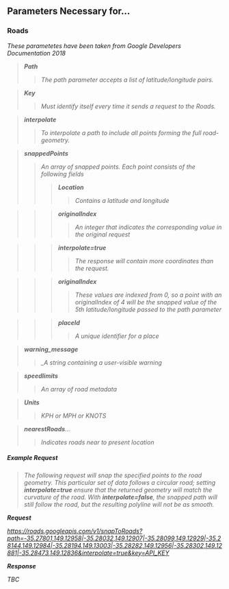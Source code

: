 <b><h2>Parameters Necessary for...</h2></b>
 
<b><h3>Roads</h3></b>

<i>These parametetes have been taken from Google Developers Documentation 2018

><b>Path</b>
>>_The path parameter accepts a list of latitude/longitude pairs._

><b>Key</b>
>>_Must identify itself every time it sends a request to the Roads._

><b>interpolate</b>
>>_To interpolate a path to include all points forming the full road-geometry._

><b>snappedPoints</b>
>>_An array of snapped points. Each point consists of the following fields_
>>><b>Location</b>
>>>>_Contains a latitude and longitude_

>>><b>originalIndex</b>
>>>>_An integer that indicates the corresponding value in the original request_

>>><b>interpolate=true</b>
>>>>_The response will contain more coordinates than the request._

>>><b>originalIndex</b>
>>>>_These values are indexed from 0, so a point with an originalIndex of 4 will be the snapped value of the 5th latitude/longitude passed to the path parameter_

>>><b>placeId</b>
>>>>_A unique identifier for a place_

><b>warning_message</b>
>>_A string containing a user-visible warning

><b>speedlimits</b>
>>_An array of road metadata_

><b>Units</b>
>>_KPH or MPH or KNOTS_

><b>nearestRoads</b>...
>>_Indicates roads near to present location_

<b><h5>Example Request</h5></b>

>The following request will snap the specified points to the road geometry. This particular set of data follows a circular road; setting <b>interpolate=true</b> ensure that the returned geometry will match the curvature of the road. With <b>interpolate=false</b>, the snapped path will still follow the road, but the resulting polyline will not be as smooth.

<b>Request</b>

https://roads.googleapis.com/v1/snapToRoads?path=-35.27801,149.12958|-35.28032,149.12907|-35.28099,149.12929|-35.28144,149.12984|-35.28194,149.13003|-35.28282,149.12956|-35.28302,149.12881|-35.28473,149.12836&interpolate=true&key=API_KEY

<b>Response</b>



TBC
